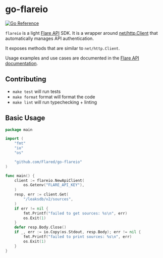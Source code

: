 # go-flareio

[![Go Reference](https://pkg.go.dev/badge/github.com/Flared/go-flareio.svg)](https://pkg.go.dev/github.com/Flared/go-flareio)

`flareio` is a light [Flare API](https://api.docs.flare.io/) SDK.
It is a wrapper around [net/http.Client](https://pkg.go.dev/net/http#Client) that automatically manages API authentication.

It exposes methods that are similar to `net/http.Client`.

Usage examples and use cases are documented in the [Flare API documentation](https://api.docs.flare.io/sdk/go).

## Contributing

- `make test` will run tests
- `make format` format will format the code
- `make lint` will run typechecking + linting


## Basic Usage

```go
package main

import (
	"fmt"
	"io"
	"os"

	"github.com/Flared/go-flareio"
)

func main() {
	client := flareio.NewApiClient(
		os.Getenv("FLARE_API_KEY"),
	)
	resp, err := client.Get(
		"/leaksdb/v2/sources",
	)
	if err != nil {
		fmt.Printf("failed to get sources: %s\n", err)
		os.Exit(1)
	}
	defer resp.Body.Close()
	if _, err := io.Copy(os.Stdout, resp.Body); err != nil {
		fmt.Printf("failed to print sources: %s\n", err)
		os.Exit(1)
	}
}
```

